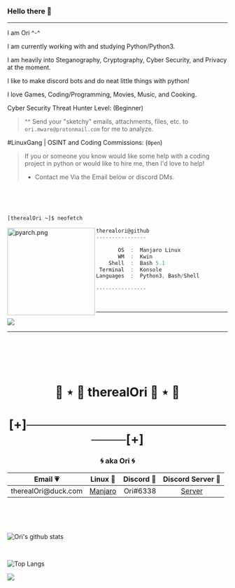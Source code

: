 ### Hello there 👋
__ __

I am Ori ^-^

I am currently working with and studying Python/Python3.

I am heavily into Steganography, Cryptography, Cyber Security, and Privacy at the moment.

I like to make discord bots and do neat little things with python!

I love Games, Coding/Programming, Movies, Music, and Cooking.

Cyber Security Threat Hunter Level: (Beginner)
> ^^ Send your "sketchy" emails, attachments, files, etc. to `ori.mware@protonmail.com` for me to analyze.

#LinuxGang | OSINT and Coding Commissions: (`Open`)

> If you or someone you know would like some help with a coding project in python or would like to hire me, then I'd love to help!
> - Contact me Via the Email below or discord DMs.

<br />
<br />
<br />

```bash
[therealOri ~]$ neofetch
```

<img align="left" src="https://user-images.githubusercontent.com/45724082/133650932-ef134e6f-3bbe-4dd9-92d6-098a14cba5d3.png" alt="pyarch.png" width="200" /> 

```csharp
therealori@github
----------------

       OS  :  Manjaro Linux
       WM  :  Kwin
    Shell  :  Bash 5.1
 Terminal  :  Konsole
Languages  :  Python3, Bash/Shell

----------------
```

<br />

---

![](https://komarev.com/ghpvc/?username=therealOri&color=blueviolet&style-plastic)

__ __

<br />
<br />
<br />
<br />


<h1 align="center">🦊 ⋆ 🎀 therealOri 🎀 ⋆ 🦊</h1>
<h1 align="center">[+]───────────────────────────[+]</h1>
<h3 align="center">🌀 aka Ori 🌀</h3>
<p align="center">
	<table align="center">
	    <thead>
	        <tr>
	            <th align="center">Email 💗</th>
	            <th align="center">Linux 💙</th>
	            <th align="center">Discord 💜</th>
		    <th align="center">Discord Server 💚</th>
	        </tr>
	    </thead>
	    <tbody>
	        <tr>
	            <td align="left">therealOri@duck.com</td>
	            <td align="center"><a href="https://manjaro.org/get-manjaro/" target="_blank">Manjaro</a></td></td>
	            <td align="right">Ori#6338</td>
		    <td align="center"><a href="https://discord.gg/ewpUxbqVXK" target="_blank">Server</a></td></td>
	        </tr>
	    </tbody>
	</table align="center">
</p>
<br />
<br />
<br />

![Ori's github stats](https://github-readme-stats.vercel.app/api?username=therealOri&theme=radical)

<br />

![Top Langs](https://github-readme-stats.vercel.app/api/top-langs/?username=therealOri&exclude_repo=Aang)

![](https://hit.yhype.me/github/profile?user_id=45724082)
